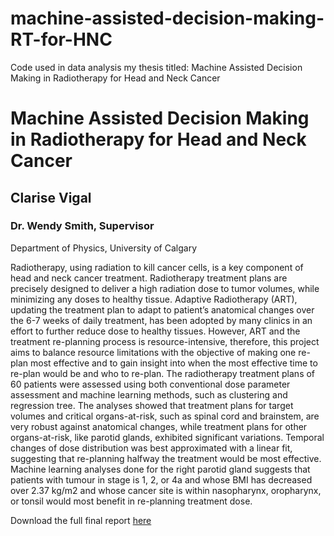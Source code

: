 # machine-assisted-decision-making-RT-for-HNC
Code used in data analysis my thesis titled: Machine Assisted Decision Making in Radiotherapy for Head and Neck Cancer

# Machine Assisted Decision Making in Radiotherapy for Head and Neck Cancer
## Clarise Vigal
### Dr. Wendy Smith, Supervisor
Department of Physics, University of Calgary

Radiotherapy, using radiation to kill cancer cells, is a key component of head and neck cancer treatment. Radiotherapy treatment plans are precisely designed to deliver a high radiation dose to tumor volumes, while minimizing any doses to healthy tissue. Adaptive Radiotherapy (ART), updating the treatment plan to adapt to patient’s anatomical changes over the 6-7 weeks of daily treatment, has been adopted by many clinics in an effort to further reduce dose to healthy tissues. However, ART and the treatment re-planning process is resource-intensive, therefore, this project aims to balance resource limitations with the objective of making one re-plan most effective and to gain insight into when the most effective time to re-plan would be and who to re-plan. The radiotherapy treatment plans of 60 patients were assessed using both conventional dose parameter assessment and machine learning methods, such as clustering and regression tree. The analyses showed that treatment plans for target volumes and critical organs-at-risk, such as spinal cord and brainstem, are very robust against anatomical changes, while treatment plans for other organs-at-risk, like parotid glands, exhibited significant variations. Temporal changes of dose distribution was best approximated with a linear fit, suggesting that re-planning halfway the treatment would be most effective. Machine learning analyses done for the right parotid gland suggests that patients with tumour in stage is 1, 2, or 4a and whose BMI has decreased over 2.37 kg/m2 and whose cancer site is within nasopharynx, oropharynx, or tonsil would most benefit in re-planning treatment dose.

Download the full final report [here](https://drive.google.com/file/d/1E1H0X7FxHmgF2w6VExdPch-X7HfgSfkN/view?usp=sharing)
